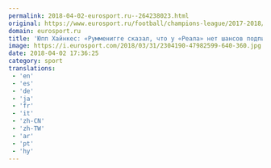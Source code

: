 ```yaml
---
permalink: 2018-04-02-eurosport.ru--264238023.html
original: https://www.eurosport.ru/football/champions-league/2017-2018/story_sto6698375.shtml
domain: eurosport.ru
title: 'Юпп Хайнкес: «Румменигге сказал, что у «Реала» нет шансов подписать Левандовского»'
image: https://i.eurosport.com/2018/03/31/2304190-47982599-640-360.jpg
date: 2018-04-02 17:36:25
category: sport
translations: 
 - 'en'
 - 'es'
 - 'de'
 - 'ja'
 - 'fr'
 - 'it'
 - 'zh-CN'
 - 'zh-TW'
 - 'ar'
 - 'pt'
 - 'hy'
---
```


